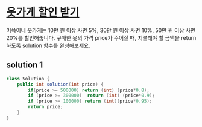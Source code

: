 # [옷가게 할인 받기](https://programmers.co.kr/learn/courses/30/lessons/120818)

머쓱이네 옷가게는 10만 원 이상 사면 5%, 30만 원 이상 사면 10%, 50만 원 이상 사면 20%를 할인해줍니다.
구매한 옷의 가격 price가 주어질 때, 지불해야 할 금액을 return 하도록 solution 함수를 완성해보세요.




## solution 1 

```java
class Solution {
    public int solution(int price) {
        if(price >= 500000) return (int) (price*0.8);
        if (price >= 300000)  return (int) (price*0.9);
        if (price >= 100000) return (int)(price*0.95);
        return price;
    }
}
```